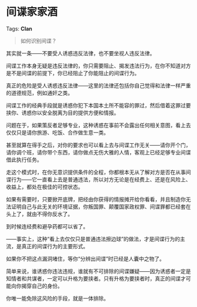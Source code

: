# 间谍家家酒

Tags: **Clan**

> 如何识别间谍？



其实就一条——不要受人诱惑违反法律，也不要坐视人违反法律。

间谍工作本身无疑是违反法律的，你只需要阻止、揭发违法行为，在你不知道对方是不是间谍的前提下，你已经阻止了你能阻止的间谍行为。

真正的危险是受人诱惑违反法律——这里的法律还包括你自己觉得和法律一样严重的道德规范，例如通奸之类。

间谍工作的经典手段就是诱惑你犯下本国本土所不能容的罪过，然后借着这罪过要挟你、诱惑你以安全脱离为目的提供方便和情报。

问题在于，如果策反者足够专业，这种诱惑在事前不会露出任何相关意图，看上去仅仅只是请你旅游、吃饭、合作做生意一类。

甚至就算在得手之后，对你的要求也可以看上去与间谍工作无关——请你开个门，请你调个班，请你带个东西，请你做点无伤大雅的人情，客观上已经足够专业间谍借此执行任务。

走这个模式时，在你无意识提供条件的全程，你都根本无从了解对方是否在从事间谍行为——它一直看上去是普通违法，所以对方无论是在经费上、还是在风险上、收益上，都处在极佳的可控状态。

如果有需要时，只要掀开底牌，把经由你获得的情报摊开给你看看，并且制造你无法证明自己与此无关的环境证据，你叛国罪、颠覆国家政权罪、间谍罪都已经套在头上了，就由不得你反水了。

到时候连经费和避孕药都可以省了。

——事实上，这种“看上去仅仅只是普通违法擦边球”的做法，才是间谍行为的主流，是真正的间谍行为的主要形式。

如果你不把这点漏洞堵住，等你“分辨出间谍”时已经是人囊中之物了。

  


简单来说，谁诱惑你违法违规，谁就有不可排除的间谍嫌疑——因为诱惑者一定是知情者和共谋者，一定可以升格为要挟者。只有升格为要挟者时，真正的间谍才可能向你揭穿自己的身份。

你唯一能免除这风险的手段，就是一体排除。



